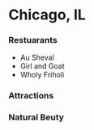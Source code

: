 # Chicago, IL 

### Restuarants
- Au Sheval
- Girl and Goat
- Wholy Friholi

### Attractions

### Natural Beuty
